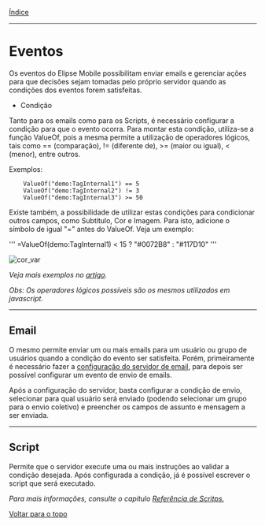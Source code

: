 [Índice](README.md#manual-elipse-mobile)

________________________________________

# Eventos

Os eventos do Elipse Mobile possibilitam enviar emails e gerenciar ações para que decisões sejam tomadas pelo próprio servidor quando as condições dos eventos forem satisfeitas.

* Condição

Tanto para os emails como para os Scripts, é necessário configurar a condição para que o evento ocorra. Para montar esta condição, utiliza-se a função ValueOf, pois a mesma permite a utilização de operadores lógicos, tais como == (comparação), != (diferente de), >= (maior ou igual), < (menor), entre outros. 

Exemplos:
```
	ValueOf("demo:TagInternal1") == 5
	ValueOf("demo:TagInternal2") != 3
	ValueOf("demo:TagInternal3") >= 50
```

Existe também, a possibilidade de utilizar estas condições para condicionar outros campos, como Subtítulo, Cor e Imagem. Para isto, adicione o símbolo de igual "=" antes do ValueOf. Veja um exemplo:

'''
=ValueOf(demo:TagInternal1) < 15 ? "#0072B8" : "#117D10"
'''

![cor_var](https://cloud.githubusercontent.com/assets/26389485/24657913/79ff0bce-191e-11e7-8578-4212120a2587.png)

*Veja mais exemplos no [artigo](https://forum.elipse.com.br/t/expressoes-no-elipse-mobile/823).*

*Obs: Os operadores lógicos possíveis são os mesmos utilizados em javascript.*

________________________________________

## Email

O mesmo permite enviar um ou mais emails para um usuário ou grupo de usuários quando a condição do evento ser satisfeita. Porém, primeiramente é necessário fazer a [configuração do servidor de email](config_app.md#servidor-de-e-mails), para depois ser possível configurar um evento de envio de emails. 

Após a configuração do servidor, basta configurar a condição de envio, selecionar para qual usuário será enviado (podendo selecionar um grupo para o envio coletivo)  e preencher os campos de assunto e mensagem a ser enviada.

________________________________________

## Script

Permite que o servidor execute uma ou mais instruções ao validar a condição desejada.
	Após configurada a condição, já é possível escrever o script que será executado.

*Para mais informações, consulte o capítulo [Referência de Scritps.](scripts.md)*

[Voltar para o topo](events.md)
